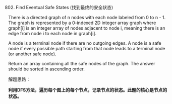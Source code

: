 802. Find Eventual Safe States (找到最终的安全状态)

There is a directed graph of n nodes with each node labeled from 0 to n - 1. The graph is represented by a 0-indexed 2D integer array graph where graph[i] is an integer array of nodes adjacent to node i, meaning there is an edge from node i to each node in graph[i].

A node is a terminal node if there are no outgoing edges. A node is a safe node if every possible path starting from that node leads to a terminal node (or another safe node).

Return an array containing all the safe nodes of the graph. The answer should be sorted in ascending order.

解题思路：

**利用DFS方法，遍历每个图上的每个节点，记录节点的状态。此题的核心是节点的状态。**
